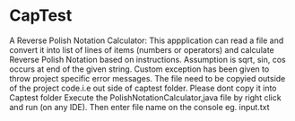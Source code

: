 # CapTest
A Reverse Polish Notation Calculator:
This appplication can read a file and convert it into list of lines of items (numbers or operators) and calculate Reverse Polish Notation based on instructions.
Assumption is sqrt, sin, cos occurs at end of the given string.
Custom exception has been given to throw project specific error messages.
The file need to be copyied outside of the project code.i.e out side of captest folder.
Please dont copy it into Captest folder
Execute the PolishNotationCalculator,java file by right click and run (on any IDE).
Then enter file name on the console eg. input.txt
